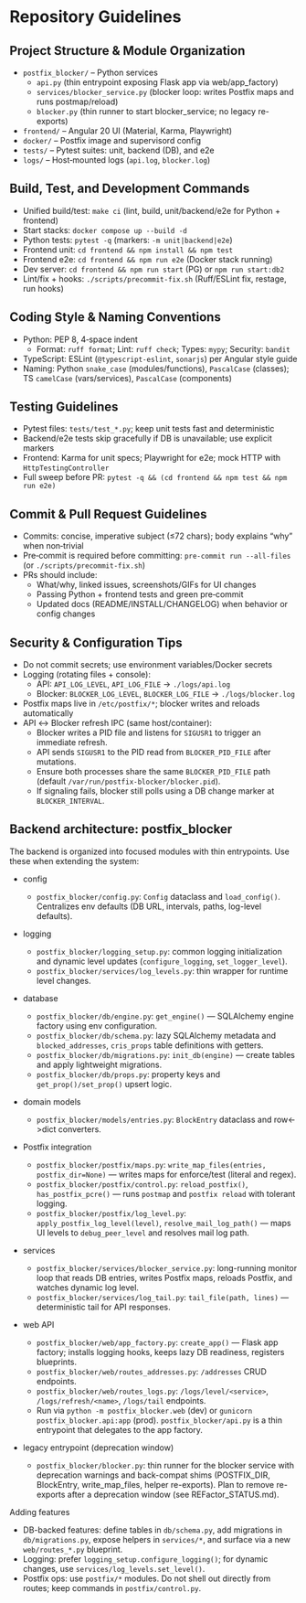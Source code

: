 # Repository Guidelines

## Project Structure & Module Organization
- `postfix_blocker/` – Python services
  - `api.py` (thin entrypoint exposing Flask app via web/app_factory)
  - `services/blocker_service.py` (blocker loop: writes Postfix maps and runs postmap/reload)
  - `blocker.py` (thin runner to start blocker_service; no legacy re-exports)
- `frontend/` – Angular 20 UI (Material, Karma, Playwright)
- `docker/` – Postfix image and supervisord config
- `tests/` – Pytest suites: unit, backend (DB), and e2e
- `logs/` – Host‑mounted logs (`api.log`, `blocker.log`)

## Build, Test, and Development Commands
- Unified build/test: `make ci` (lint, build, unit/backend/e2e for Python + frontend)
- Start stacks: `docker compose up --build -d`
- Python tests: `pytest -q` (markers: `-m unit|backend|e2e`)
- Frontend unit: `cd frontend && npm install && npm test`
- Frontend e2e: `cd frontend && npm run e2e` (Docker stack running)
- Dev server: `cd frontend && npm run start` (PG) or `npm run start:db2`
- Lint/fix + hooks: `./scripts/precommit-fix.sh` (Ruff/ESLint fix, restage, run hooks)

## Coding Style & Naming Conventions
- Python: PEP 8, 4‑space indent
  - Format: `ruff format`; Lint: `ruff check`; Types: `mypy`; Security: `bandit`
- TypeScript: ESLint (`@typescript-eslint`, `sonarjs`) per Angular style guide
- Naming: Python `snake_case` (modules/functions), `PascalCase` (classes); TS `camelCase` (vars/services), `PascalCase` (components)

## Testing Guidelines
- Pytest files: `tests/test_*.py`; keep unit tests fast and deterministic
- Backend/e2e tests skip gracefully if DB is unavailable; use explicit markers
- Frontend: Karma for unit specs; Playwright for e2e; mock HTTP with `HttpTestingController`
- Full sweep before PR: `pytest -q && (cd frontend && npm test && npm run e2e)`

## Commit & Pull Request Guidelines
- Commits: concise, imperative subject (≤72 chars); body explains “why” when non‑trivial
- Pre‑commit is required before committing: `pre-commit run --all-files` (or `./scripts/precommit-fix.sh`)
- PRs should include:
  - What/why, linked issues, screenshots/GIFs for UI changes
  - Passing Python + frontend tests and green pre‑commit
  - Updated docs (README/INSTALL/CHANGELOG) when behavior or config changes

## Security & Configuration Tips
- Do not commit secrets; use environment variables/Docker secrets
- Logging (rotating files + console):
  - API: `API_LOG_LEVEL`, `API_LOG_FILE` → `./logs/api.log`
  - Blocker: `BLOCKER_LOG_LEVEL`, `BLOCKER_LOG_FILE` → `./logs/blocker.log`
- Postfix maps live in `/etc/postfix/*`; blocker writes and reloads automatically
- API ↔ Blocker refresh IPC (same host/container):
  - Blocker writes a PID file and listens for `SIGUSR1` to trigger an immediate refresh.
  - API sends `SIGUSR1` to the PID read from `BLOCKER_PID_FILE` after mutations.
  - Ensure both processes share the same `BLOCKER_PID_FILE` path (default `/var/run/postfix-blocker/blocker.pid`).
  - If signaling fails, blocker still polls using a DB change marker at `BLOCKER_INTERVAL`.



## Backend architecture: postfix_blocker

The backend is organized into focused modules with thin entrypoints. Use these when extending the system:

- config
  - `postfix_blocker/config.py`: `Config` dataclass and `load_config()`. Centralizes env defaults (DB URL, intervals, paths, log-level defaults).

- logging
  - `postfix_blocker/logging_setup.py`: common logging initialization and dynamic level updates (`configure_logging`, `set_logger_level`).
  - `postfix_blocker/services/log_levels.py`: thin wrapper for runtime level changes.

- database
  - `postfix_blocker/db/engine.py`: `get_engine()` — SQLAlchemy engine factory using env configuration.
  - `postfix_blocker/db/schema.py`: lazy SQLAlchemy metadata and `blocked_addresses`, `cris_props` table definitions with getters.
  - `postfix_blocker/db/migrations.py`: `init_db(engine)` — create tables and apply lightweight migrations.
  - `postfix_blocker/db/props.py`: property keys and `get_prop()/set_prop()` upsert logic.

- domain models
  - `postfix_blocker/models/entries.py`: `BlockEntry` dataclass and row<->dict converters.

- Postfix integration
  - `postfix_blocker/postfix/maps.py`: `write_map_files(entries, postfix_dir=None)` — writes maps for enforce/test (literal and regex).
  - `postfix_blocker/postfix/control.py`: `reload_postfix()`, `has_postfix_pcre()` — runs `postmap` and `postfix reload` with tolerant logging.
  - `postfix_blocker/postfix/log_level.py`: `apply_postfix_log_level(level)`, `resolve_mail_log_path()` — maps UI levels to `debug_peer_level` and resolves mail log path.

- services
  - `postfix_blocker/services/blocker_service.py`: long-running monitor loop that reads DB entries, writes Postfix maps, reloads Postfix, and watches dynamic log level.
  - `postfix_blocker/services/log_tail.py`: `tail_file(path, lines)` — deterministic tail for API responses.

- web API
  - `postfix_blocker/web/app_factory.py`: `create_app()` — Flask app factory; installs logging hooks, keeps lazy DB readiness, registers blueprints.
  - `postfix_blocker/web/routes_addresses.py`: `/addresses` CRUD endpoints.
  - `postfix_blocker/web/routes_logs.py`: `/logs/level/<service>`, `/logs/refresh/<name>`, `/logs/tail` endpoints.
  - Run via `python -m postfix_blocker.web` (dev) or `gunicorn postfix_blocker.api:app` (prod). `postfix_blocker/api.py` is a thin entrypoint that delegates to the app factory.

- legacy entrypoint (deprecation window)
  - `postfix_blocker/blocker.py`: thin runner for the blocker service with deprecation warnings and back-compat shims (POSTFIX_DIR, BlockEntry, write_map_files, helper re-exports). Plan to remove re-exports after a deprecation window (see REFactor_STATUS.md).

Adding features
- DB-backed features: define tables in `db/schema.py`, add migrations in `db/migrations.py`, expose helpers in `services/*`, and surface via a new `web/routes_*.py` blueprint.
- Logging: prefer `logging_setup.configure_logging()`; for dynamic changes, use `services/log_levels.set_level()`.
- Postfix ops: use `postfix/*` modules. Do not shell out directly from routes; keep commands in `postfix/control.py`.
